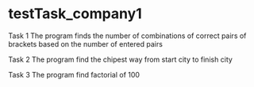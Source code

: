 # testTask_company1

Task 1
The program finds the number of combinations of correct pairs of brackets based on the number of entered pairs

Task 2
The program find the chipest way from start city to finish city 

Task 3
The program find factorial of 100

